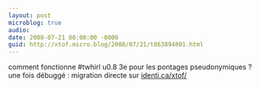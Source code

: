 ```yaml
---
layout: post
microblog: true
audio: 
date: 2008-07-21 00:00:00 -0000
guid: http://xtof.micro.blog/2008/07/21/t863894801.html
---
```

comment fonctionne #twhirl u0.8 3e pour les pontages pseudonymiques ? une fois débuggé : migration directe sur  [identi.ca/xtof/](http://identi.ca/xtof/)
